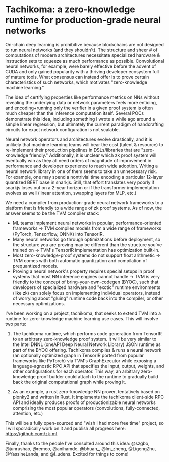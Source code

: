 # Tachikoma: a zero-knowledge runtime for production-grade neural networks

On-chain deep learning is prohibitive because blockchains are not designed to run neural networks (and they shouldn't). The structure and sheer # of computations of modern architectures necessitate specialized hardware & instruction sets to squeeze as much performance as possible. Convolutional neural networks, for example, were barely effective before the advent of CUDA and only gained popularity with a thriving developer ecosystem full of mature tools. What consensus can instead offer is to prove certain characteristics of such networks, which motivates "zero-knowledge machine learning." 

The idea of certifying properties like performance metrics on NNs without revealing the underlying data or network parameters feels more enticing, and encoding+running only the verifier in a given proof system is often much cheaper than the inference computation itself. Several POCs demonstrate this idea, including something I wrote a while ago around a simple linear regression, but ultimately the current paradigm of handcrafting circuits for exact network configuration is not scalable. 

Neural network operators and architectures evolve drastically, and it is unlikely that machine learning teams will bear the cost (talent & resource) to re-implement their production pipelines in DSLs/libraries that are "zero-knowledge friendly." Additionally, it is unclear which zk proof system will eventually win as they all need orders of magnitude of improvement in performance and developer experience to reach wide adoption. Writing a neural network library in one of them seems to take an unnecessary risk. For example, one may spend a nontrivial time encoding a particular 12-layer quantized BERT base in snarkjs. Still, that effort translates very poorly if snarkjs loses out on a 2-year horizon or if the transformer implementation evolves as well (linear attention, swapping layers for MLP, etc.)

We need a compiler from production-grade neural network frameworks to a platform that is friendly to a wide range of zk proof systems. As of now, the answer seems to be the TVM compiler stack:
* ML teams implement neural networks in popular, performance-oriented frameworks -> TVM compiles models from a wide range of frameworks (PyTorch, Tensorflow, ONNX) into TensorIR.
* Many neural networks go through optimizations before deployment, so the structure you are proving may be different than the structure you've trained on -> TVM's TensorIR implementation has optimization built-in.
* Most zero-knowledge-proof systems do not support float arithmetic -> TVM comes with both automatic quantization and compilation of prequantized models.
* Proving a neural network's property requires special setups in proof systems that most NN inference engines cannot handle -> TVM is very friendly to the concept of bring-your-own-codegen (BYOC), such that developers of specialized hardware and "exotic" runtime environments (like zk) can solely focus on implementing individual operators, instead of worrying about "gluing" runtime code back into the compiler, or other necessary optimizations.

I've been working on a project, tachikoma, that seeks to extend TVM into a runtime for zero-knowledge machine learning use cases. This will involve two parts: 

1. The tachikoma runtime, which performs code generation from TensorIR to an arbitrary zero-knowledge proof system. It will be very similar to the Intel DNNL (oneAPI Deep Neural Network Library) JSON runtime as part of the BYOC offering. Tachikoma compiles & runs a neural network (an optionally optimized graph in TensorIR ported from popular frameworks like PyTorch) via TVM's GraphExecutor while exposing a language-agnostic RPC API that specifies the input, output, weights, and other configurations for each operator. This way, an arbitrary zero-knowledge proof builder could attach to the runtime to gradually build back the original computational graph while proving it. 

2. As an example, a rust zero-knowledge NN prover, tentatively based on plonky2 and written in Rust. It implements the tachikoma client-side RPC API and ideally produces proofs of productionizable neural networks comprising the most popular operators (convolutions, fully-connected, attention, etc.) 

This will be a fully open-sourced and "wish I had more free time" project, so I will sporadically work on it and publish all progress here: https://github.com/zk-ml.

Finally, thanks to the people I've consulted around this idea: @szgbo, @junrushao, @remco, @anihamde, @bhuan_, @lm_zheng, @LigengZhu, @YassineLanda, and @l_udens. Excited for things to come!
